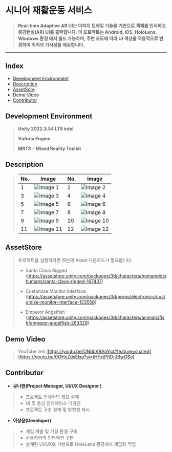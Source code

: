 # 시니어 재활운동 서비스

> **Real-time Adaptive AR UI는 이미지 트래킹 기술을 기반으로 객체를 인식하고 증강현실(AR) UI를 출력합니다. 이 프로젝트는 Android, iOS, HoloLens, Windows 환경 에서 빌드 가능하며, 주변 조도에 따라 UI 색상을 적응적으로 변경하여 최적의 가시성을 제공합니다.**
---
## Index
  - [Development Environment](#Development-Environment)
  - [Description](#Description)
  - [AssetSore](#AssetStore)
  - [Demo Video](#Demo-Video)
  - [Contributor](#Contributor)

## Development Environment

> **Unity 2022.3.54 LTS intel**
> 
> **Vuforia Engine**
> 
> **MRTK - Mixed Reality Toolkit**

## Description

> | No. | Image | No. | Image |
> |------|--------|------|--------|
> | 1    | ![Image 1](https://imgur.com/aH1TNYW) | 2    | ![Image 2](https://imgur.com/eLxJdNL) |
> | 3    | ![Image 3](https://imgur.com/PiEnM2c) | 4    | ![Image 4](https://imgur.com/kurFwOt) |
> | 5    | ![Image 5](https://imgur.com/6NJAOX8) | 6    | ![Image 6](https://imgur.com/ezqsNXK) |
> | 7    | ![Image 7](https://imgur.com/f20I0kk) | 8    | ![Image 8](https://imgur.com/HAR9q9t) |
> | 9    | ![Image 9](https://imgur.com/8kpibu0) | 10   | ![Image 10](https://imgur.com/szKVes3)|
> | 11   | ![Image 11](https://imgur.com/9DZuniE)| 12   | ![Image 12](https://imgur.com/ZHR4O58)|

## AssetStore

> 프로젝트를 실행하려면 하단의 Asset 다운로드가 필요합니다.
> - Santa Claus Rigged
>   (https://assetstore.unity.com/packages/3d/characters/humanoids/humans/santa-claus-rigged-167437)
> 
> - Customize Monitor Interface
>   (https://assetstore.unity.com/packages/3d/props/electronics/customize-monitor-interface-123558)
>   
> - Emperor Angelfish
>   (https://assetstore.unity.com/packages/3d/characters/animals/fish/emperor-angelfish-263329)

## Demo Video

> YouTube link
> [https://youtu.be/ONddK9AoYs4?feature=shared](https://youtu.be/0OHvZdxElxo?si=tHFxtPfIOrJBwOSo)

## Contributor
- **공나현(Project Manager, UI/UX Designer  )**  
>  - 프로젝트 전체적인 개요 설계  
>  - UI 및 음성 인터페이스 디자인  
>  - 프로젝트 구조 설계 및 방향성 제시  

- **이상윤(Developer)**  
>  - 게임 개발 및 가상 환경 구축  
>  - 사용자와의 인터랙션 구현  
>  - 설계된 UI/UX를 기반으로 HoloLens 환경에서 게임화 작업
